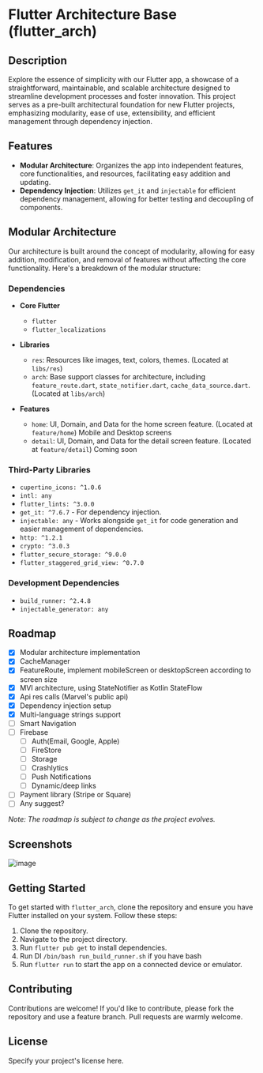 # Flutter Architecture Base (flutter_arch)

## Description

Explore the essence of simplicity with our Flutter app, a showcase of a straightforward, maintainable, and scalable architecture designed to streamline development processes and foster innovation. This project serves as a pre-built architectural foundation for new Flutter projects, emphasizing modularity, ease of use, extensibility, and efficient management through dependency injection.

## Features

- **Modular Architecture**: Organizes the app into independent features, core functionalities, and resources, facilitating easy addition and updating.
- **Dependency Injection**: Utilizes `get_it` and `injectable` for efficient dependency management, allowing for better testing and decoupling of components.

## Modular Architecture

Our architecture is built around the concept of modularity, allowing for easy addition, modification, and removal of features without affecting the core functionality. Here's a breakdown of the modular structure:

### Dependencies

- **Core Flutter**
  - `flutter`
  - `flutter_localizations`

- **Libraries**
  - `res`: Resources like images, text, colors, themes. (Located at `libs/res`)
  - `arch`: Base support classes for architecture, including `feature_route.dart`, `state_notifier.dart`, `cache_data_source.dart`. (Located at `libs/arch`)

- **Features**
  - `home`: UI, Domain, and Data for the home screen feature. (Located at `feature/home`) Mobile and Desktop screens
  - `detail`: UI, Domain, and Data for the detail screen feature. (Located at `feature/detail`) Coming soon

### Third-Party Libraries

- `cupertino_icons: ^1.0.6`
- `intl: any`
- `flutter_lints: ^3.0.0`
- `get_it: ^7.6.7` - For dependency injection.
- `injectable: any` - Works alongside `get_it` for code generation and easier management of dependencies.
- `http: ^1.2.1`
- `crypto: ^3.0.3`
- `flutter_secure_storage: ^9.0.0`
- `flutter_staggered_grid_view: ^0.7.0`

### Development Dependencies

- `build_runner: ^2.4.8`
- `injectable_generator: any`

## Roadmap

- [x] Modular architecture implementation
- [x] CacheManager
- [x] FeatureRoute, implement mobileScreen or desktopScreen according to screen size
- [x] MVI architecture, using StateNotifier as Kotlin StateFlow
- [X] Api res calls (Marvel's public api)
- [x] Dependency injection setup
- [x] Multi-language strings support
- [ ] Smart Navigation  
- [ ] Firebase
  - [ ] Auth(Email, Google, Apple)
  - [ ] FireStore
  - [ ] Storage
  - [ ] Crashlytics
  - [ ] Push Notifications
  - [ ] Dynamic/deep links
- [ ] Payment library (Stripe or Square)
- [ ] Any suggest?

*Note: The roadmap is subject to change as the project evolves.*


## Screenshots

![image](https://github.com/sergiydev09/FlutterReactiveMultimoduleArch/assets/47523024/d0761acd-3b49-48dd-b748-375992f3a23e)


## Getting Started

To get started with `flutter_arch`, clone the repository and ensure you have Flutter installed on your system. Follow these steps:

1. Clone the repository.
2. Navigate to the project directory.
3. Run `flutter pub get` to install dependencies.
4. Run DI `/bin/bash run_build_runner.sh` if you have bash
5. Run `flutter run` to start the app on a connected device or emulator.

## Contributing

Contributions are welcome! If you'd like to contribute, please fork the repository and use a feature branch. Pull requests are warmly welcome.

## License

Specify your project's license here.

